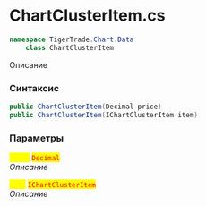 
# ChartClusterItem.cs
```csharp
namespace TigerTrade.Chart.Data  
    class ChartClusterItem
```

Описание

### Синтаксис
```csharp
public ChartClusterItem(Decimal price)
public ChartClusterItem(IChartClusterItem item)
```

### Параметры  
<mark style="color:yellow;">**`price`**</mark> <mark style="color:red;">`Decimal`</mark>  
 *Описание*  
  
<mark style="color:yellow;">**`item`**</mark> <mark style="color:red;">`IChartClusterItem`</mark>  
 *Описание*  
  

                    
                    